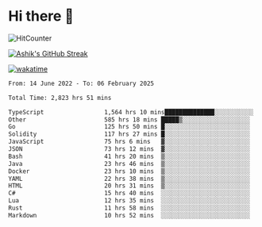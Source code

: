 # Hi there 👋

![HitCounter](https://hits.seeyoufarm.com/api/count/incr/badge.svg?url=https%3A%2F%2Fgithub.com%2Fashrhmn1212%2Fhit-counter)

<!-- ![Contribution Graph](https://github-readme-activity-graph.cyclic.app/graph?username=ashrhmn) -->


<!-- [![Top Langs](https://github-readme-stats.vercel.app/api/top-langs/?username=ashrhmn&layout=compact&theme=synthwave&langs_count=10&card_width=445)](https://github.com/anuraghazra/github-readme-stats) -->

[![Ashik's GitHub Streak](https://github-readme-streak-stats.herokuapp.com/?user=ashrhmn&theme=blood&fire=DD7F1C&background=151515&dates=9f9f9f&border=DD2727)](https://git.io/streak-stats)

<!-- ![Ashik's GitHub stats](https://github-readme-stats.vercel.app/api/?username=ashrhmn&show_icons=true&title_color=fff&icon_color=79ff97&text_color=9f9f9f&bg_color=151515) -->

[![wakatime](https://wakatime.com/badge/user/3df86613-ba63-4631-8e65-0ff18e7becad.svg)](https://wakatime.com/@3df86613-ba63-4631-8e65-0ff18e7becad)

<!--START_SECTION:waka-->

```txt
From: 14 June 2022 - To: 06 February 2025

Total Time: 2,823 hrs 51 mins

TypeScript                 1,564 hrs 10 mins██████████████░░░░░░░░░░░   55.40 %
Other                      585 hrs 18 mins █████▒░░░░░░░░░░░░░░░░░░░   20.73 %
Go                         125 hrs 50 mins █░░░░░░░░░░░░░░░░░░░░░░░░   04.46 %
Solidity                   117 hrs 27 mins █░░░░░░░░░░░░░░░░░░░░░░░░   04.16 %
JavaScript                 75 hrs 6 mins   ▓░░░░░░░░░░░░░░░░░░░░░░░░   02.66 %
JSON                       73 hrs 12 mins  ▓░░░░░░░░░░░░░░░░░░░░░░░░   02.59 %
Bash                       41 hrs 20 mins  ▒░░░░░░░░░░░░░░░░░░░░░░░░   01.46 %
Java                       23 hrs 46 mins  ▒░░░░░░░░░░░░░░░░░░░░░░░░   00.84 %
Docker                     23 hrs 10 mins  ▒░░░░░░░░░░░░░░░░░░░░░░░░   00.82 %
YAML                       22 hrs 38 mins  ▒░░░░░░░░░░░░░░░░░░░░░░░░   00.80 %
HTML                       20 hrs 31 mins  ▒░░░░░░░░░░░░░░░░░░░░░░░░   00.73 %
C#                         15 hrs 40 mins  ░░░░░░░░░░░░░░░░░░░░░░░░░   00.56 %
Lua                        12 hrs 35 mins  ░░░░░░░░░░░░░░░░░░░░░░░░░   00.45 %
Rust                       11 hrs 58 mins  ░░░░░░░░░░░░░░░░░░░░░░░░░   00.42 %
Markdown                   10 hrs 52 mins  ░░░░░░░░░░░░░░░░░░░░░░░░░   00.38 %
```

<!--END_SECTION:waka-->


<!--### Most Used Languages
<img src="https://wakatime.com/share/@ashrhmn/24ecb986-5bf8-4607-af7f-0aab08908d8c.png" />

### Favourite Tools
<img src="https://wakatime.com/share/@ashrhmn/f4e08015-f3bc-460a-9228-95a3ba11c604.png" />-->
